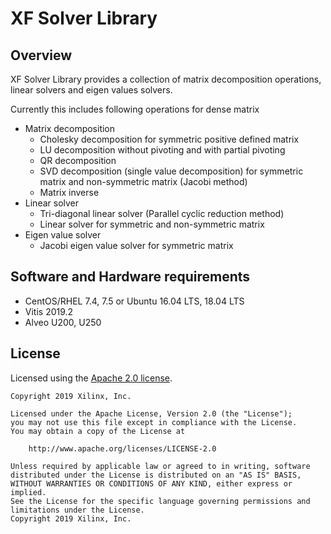 # XF Solver Library

## Overview

XF Solver Library provides a collection of matrix decomposition operations, linear solvers and eigen values solvers.

Currently this includes following operations for dense matrix
  - Matrix decomposition
    * Cholesky decomposition for symmetric positive defined matrix
    * LU decomposition without pivoting and with partial pivoting
    * QR decomposition
    * SVD decomposition (single value decomposition) for symmetric matrix and non-symmetric matrix (Jacobi method)
    * Matrix inverse
  - Linear solver
    * Tri-diagonal linear solver (Parallel cyclic reduction method)
    * Linear solver for symmetric and non-symmetric matrix
  - Eigen value solver
    * Jacobi eigen value solver for symmetric matrix

## Software and Hardware requirements
  - CentOS/RHEL 7.4, 7.5 or Ubuntu 16.04 LTS, 18.04 LTS
  - Vitis 2019.2
  - Alveo U200, U250

## License

Licensed using the [Apache 2.0 license](https://www.apache.org/licenses/LICENSE-2.0).

    Copyright 2019 Xilinx, Inc.
    
    Licensed under the Apache License, Version 2.0 (the "License");
    you may not use this file except in compliance with the License.
    You may obtain a copy of the License at
    
        http://www.apache.org/licenses/LICENSE-2.0
    
    Unless required by applicable law or agreed to in writing, software
    distributed under the License is distributed on an "AS IS" BASIS,
    WITHOUT WARRANTIES OR CONDITIONS OF ANY KIND, either express or implied.
    See the License for the specific language governing permissions and
    limitations under the License.
    Copyright 2019 Xilinx, Inc.
